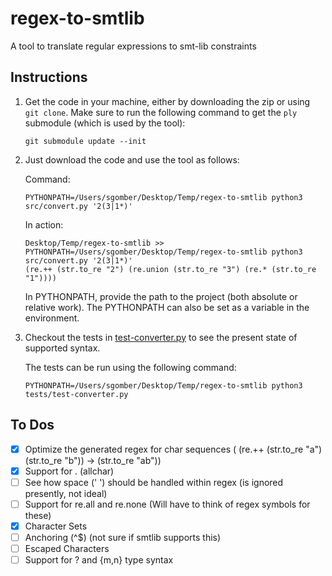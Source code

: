 # regex-to-smtlib
A tool to translate regular expressions to smt-lib constraints

## Instructions

1. Get the code in your machine, either by downloading the zip or using `git clone`.
   Make sure to run the following command to get the `ply` submodule (which is used by the tool):
   ```
   git submodule update --init
   ```
2. Just download the code and use the tool as follows:

    Command:
    ```
    PYTHONPATH=/Users/sgomber/Desktop/Temp/regex-to-smtlib python3 src/convert.py '2(3|1*)'
    ```

    In action:
    ```
    Desktop/Temp/regex-to-smtlib >> PYTHONPATH=/Users/sgomber/Desktop/Temp/regex-to-smtlib python3 src/convert.py '2(3|1*)'            
    (re.++ (str.to_re "2") (re.union (str.to_re "3") (re.* (str.to_re "1"))))
    ```

    In PYTHONPATH, provide the path to the project (both absolute or relative work). The PYTHONPATH can also be set as a variable in the environment.

3. Checkout the tests in [test-converter.py](./tests/test-converter.py) to see the present state of supported syntax.

    The tests can be run using the following command:
    ```
    PYTHONPATH=/Users/sgomber/Desktop/Temp/regex-to-smtlib python3 tests/test-converter.py
    ```

## To Dos

- [x] Optimize the generated regex for char sequences ( (re.++ (str.to_re "a") (str.to_re "b")) -> (str.to_re "ab"))
- [x] Support for . (allchar)
- [ ] See how space (' ') should be handled within regex (is ignored presently, not ideal)
- [ ] Support for re.all and re.none (Will have to think of regex symbols for these)
- [x] Character Sets
- [ ] Anchoring (^$) (not sure if smtlib supports this)
- [ ] Escaped Characters
- [ ] Support for ? and {m,n} type syntax
